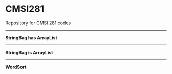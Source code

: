 CMSI281
=======

Repository for CMSI 281 codes

-------

**StringBag has ArrayList**

-------

**StringBag is ArrayList**

-------

**WordSort**
